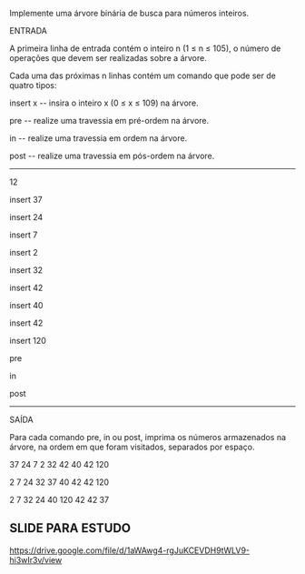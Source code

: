 Implemente uma árvore binária de busca para números inteiros.

ENTRADA

A primeira linha de entrada contém o inteiro n (1 ≤ n ≤ 105), o número de operações que devem ser realizadas sobre a árvore.

Cada uma das próximas n linhas contém um comando que pode ser de quatro tipos:

insert x -- insira o inteiro x (0 ≤ x ≤ 109) na árvore.

pre -- realize uma travessia em pré-ordem na árvore.

in -- realize uma travessia em ordem na árvore.

post -- realize uma travessia em pós-ordem na árvore.

<hr>

12

insert 37

insert 24

insert 7

insert 2

insert 32

insert 42

insert 40

insert 42

insert 120

pre

in

post

<hr>

SAÍDA

Para cada comando pre, in ou post, imprima os números armazenados na árvore, na ordem em que foram visitados, separados por espaço.

37 24 7 2 32 42 40 42 120

2 7 24 32 37 40 42 42 120

2 7 32 24 40 120 42 42 37

## SLIDE PARA ESTUDO 
https://drive.google.com/file/d/1aWAwg4-rgJuKCEVDH9tWLV9-hi3wIr3v/view
